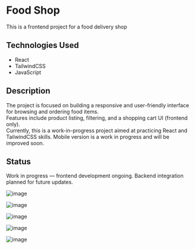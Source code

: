 # Food Shop 

This is a frontend project for a food delivery shop 

## Technologies Used
- React
- TailwindCSS
- JavaScript

## Description
The project is focused on building a responsive and user-friendly interface for browsing and ordering food items.  
Features include product listing, filtering, and a shopping cart UI (frontend only).  
Currently, this is a work-in-progress project aimed at practicing React and TailwindCSS skills.
Mobile version is a work in progress and will be improved soon.

## Status
Work in progress — frontend development ongoing. Backend integration planned for future updates.


![image](https://github.com/user-attachments/assets/97c859ef-60a6-40c3-ba33-a09fbef7bfc3)

![image](https://github.com/user-attachments/assets/8215e2db-c62e-4df3-b520-e9f3ec7be873)

![image](https://github.com/user-attachments/assets/4e6c602d-f6dd-4b37-9c8f-a6f335a1d871)

![image](https://github.com/user-attachments/assets/690fd39b-8371-434a-8d29-b9fd0e373c20)

![image](https://github.com/user-attachments/assets/cd77496a-1607-43f2-8617-83ee6b019149)
